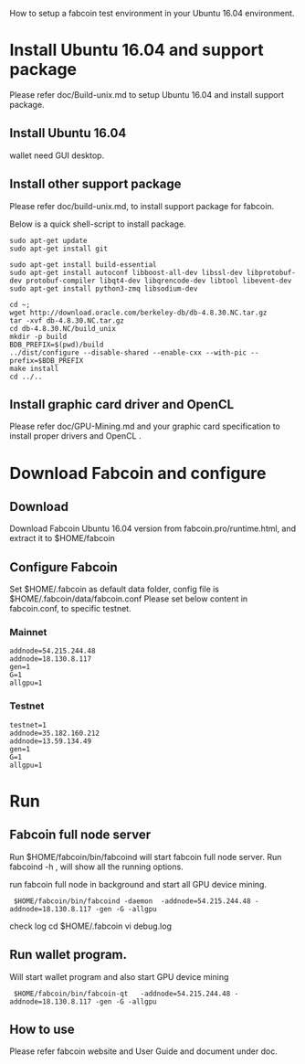 How to setup a fabcoin test environment in your Ubuntu 16.04 environment.

#  Install Ubuntu 16.04  and  support package
Please refer doc/Build-unix.md to setup Ubuntu 16.04 and install support package.

## Install Ubuntu 16.04 
wallet need GUI desktop.

## Install other support package
Please refer doc/build-unix.md, to install support package for fabcoin.

Below is a quick shell-script to install package.

    sudo apt-get update
    sudo apt-get install git

    sudo apt-get install build-essential 
    sudo apt-get install autoconf libboost-all-dev libssl-dev libprotobuf-dev protobuf-compiler libqt4-dev libqrencode-dev libtool libevent-dev 
    sudo apt-get install python3-zmq libsodium-dev

    cd ~;
    wget http://download.oracle.com/berkeley-db/db-4.8.30.NC.tar.gz
    tar -xvf db-4.8.30.NC.tar.gz
    cd db-4.8.30.NC/build_unix
    mkdir -p build 
    BDB_PREFIX=$(pwd)/build
    ../dist/configure --disable-shared --enable-cxx --with-pic --prefix=$BDB_PREFIX
    make install
    cd ../..

## Install graphic card driver and OpenCL
Please refer doc/GPU-Mining.md and your graphic card specification to install proper drivers and OpenCL .


# Download Fabcoin and configure
    
## Download
Download Fabcoin Ubuntu 16.04 version from  fabcoin.pro/runtime.html, and extract it to $HOME/fabcoin 

## Configure Fabcoin

Set $HOME/.fabcoin as default data folder, config file is $HOME/.fabcoin/data/fabcoin.conf 
Please set below content in fabcoin.conf, to specific testnet.

### Mainnet
    addnode=54.215.244.48
    addnode=18.130.8.117
    gen=1
    G=1                  
    allgpu=1     
    
### Testnet
    testnet=1                                 
    addnode=35.182.160.212
    addnode=13.59.134.49
    gen=1
    G=1
    allgpu=1

# Run 

## Fabcoin full node server 
Run $HOME/fabcoin/bin/fabcoind will start fabcoin full node server. 
Run fabcoind -h , will show all the running options.

run fabcoin full node in background and start all GPU device mining.

     $HOME/fabcoin/bin/fabcoind -daemon  -addnode=54.215.244.48 -addnode=18.130.8.117 -gen -G -allgpu

check log
    cd $HOME/.fabcoin
    vi debug.log

## Run wallet program. 

Will start wallet program and also start GPU device mining

     $HOME/fabcoin/bin/fabcoin-qt   -addnode=54.215.244.48 -addnode=18.130.8.117 -gen -G -allgpu
    
## How to use  

Please refer fabcoin website and User Guide and document under doc.
